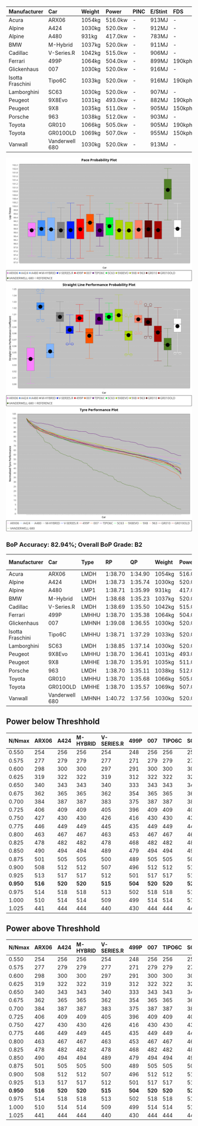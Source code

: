 | Manufacturer     | Car            | Weight | Power   | PINC    | E/Stint | FDS     |
|:-|:-|:-|:-|:-|:-|:-|
| Acura            | ARX06          | 1054kg | 516.0kw |    -    | 913MJ   |    -    |
| Alpine           | A424           | 1030kg | 520.0kw |    -    | 912MJ   |    -    |
| Alpine           | A480           | 931kg  | 417.0kw |    -    | 783MJ   |    -    |
| BMW              | M-Hybrid       | 1037kg | 520.0kw |    -    | 911MJ   |    -    |
| Cadillac         | V-Series.R     | 1042kg | 515.0kw |    -    | 906MJ   |    -    |
| Ferrari          | 499P           | 1064kg | 504.0kw |    -    | 899MJ   | 190kph  |
| Glickenhaus      | 007            | 1030kg | 520.0kw |    -    | 916MJ   |    -    |
| Isotta Fraschini | Tipo6C         | 1033kg | 520.0kw |    -    | 916MJ   | 190kph  |
| Lamborghini      | SC63           | 1030kg | 520.0kw |    -    | 907MJ   |    -    |
| Peugeot          | 9X8Evo         | 1031kg | 493.0kw |    -    | 882MJ   | 190kph  |
| Peugeot          | 9X8            | 1035kg | 511.0kw |    -    | 905MJ   | 150kph  |
| Porsche          | 963            | 1038kg | 512.0kw |    -    | 903MJ   |    -    |
| Toyota           | GR010          | 1066kg | 505.0kw |    -    | 905MJ   | 190kph  |
| Toyota           | GR010OLD       | 1069kg | 507.0kw |    -    | 955MJ   | 150kph  |
| Vanwall          | Vanderwell 680 | 1030kg | 520.0kw |    -    | 913MJ   |    -    |

![PACECHART](./IMG/AUTO.png)
![STRAIGHTLINEPERFORMANCECHART](./IMG/AUTO_sp.png)
![TYREPERFORMANCECHART](./IMG/AUTO_tw.png)

### BoP Accuracy: 82.94%; Overall BoP Grade: B2
| Manufacturer     | Car            | Type  | RP      | QP      | Weight | Power¹  | Threshhold | PINC    | Power²   | E/Stint | AVG Vmax  | FDS     | RDLC | L/Stint | BOP-Grade | Model Accuracy | Model Points | Match% | SimDiff |
|:-|:-|:-|:-|:-|:-|:-|:-|:-|:-|:-|:-|:-|:-|:-|:-|:-|:-|:-|:-|
| Acura            | ARX06          | LMDH  | 1:38.70 | 1:34.90 | 1054kg | 516.0kw | 0.0kph     |    -    | 516.00kw |  913MJ  | 301.29kph |    -    | 1.01 | 29      | +D1       | 100.00%        | 995          | 69.07% | #       |
| Alpine           | A424           | LMDH  | 1:38.73 | 1:35.74 | 1030kg | 520.0kw | 0.0kph     |    -    | 520.00kw |  912MJ  | 315.99kph |    -    | 1.02 | 29      | -B2       | 100.00%        | 635          | 83.37% | #       |
| Alpine           | A480           | LMP1  | 1:38.71 | 1:35.99 |  931kg | 417.0kw | 0.0kph     |    -    | 417.00kw |  783MJ  | 300.07kph |    -    | 0.99 | 27      | ~A1       | 98.32%         | 818          | 97.39% | #       |
| BMW              | M-Hybrid       | LMDH  | 1:38.68 | 1:35.23 | 1037kg | 520.0kw | 0.0kph     |    -    | 520.00kw |  911MJ  | 313.07kph |    -    | 1.01 | 29      | -B1       | 100.00%        | 1696         | 88.76% | #       |
| Cadillac         | V-Series.R     | LMDH  | 1:38.69 | 1:35.50 | 1042kg | 515.0kw | 0.0kph     |    -    | 515.00kw |  906MJ  | 308.66kph |    -    | 1.01 | 29      | ~A1       | 98.34%         | 1841         | 95.45% | #       |
| Ferrari          | 499P           | LMHHU | 1:38.70 | 1:35.38 | 1064kg | 504.0kw | 0.0kph     |    -    | 504.00kw |  899MJ  | 309.53kph | 190kph  | 1.02 | 29      | -A2       | 100.00%        | 1773         | 93.07% | #       |
| Glickenhaus      | 007            | LMHNH | 1:39.08 | 1:36.55 | 1030kg | 520.0kw | 0.0kph     |    -    | 520.00kw |  916MJ  | 308.83kph |    -    | 0.96 | 29      | ~A1       | 98.48%         | 1488         | 99.90% | #       |
| Isotta Fraschini | Tipo6C         | LMHHU | 1:38.71 | 1:37.29 | 1033kg | 520.0kw | 0.0kph     |    -    | 520.00kw |  916MJ  | 312.95kph | 190kph  | 1.07 | 29      | +Ω1       | 100.00%        | 66           | 46.43% | #       |
| Lamborghini      | SC63           | LMDH  | 1:38.85 | 1:37.14 | 1030kg | 520.0kw | 0.0kph     |    -    | 520.00kw |  907MJ  | 313.55kph |    -    | 1.05 | 29      | ~A1       | 100.00%        | 504          | 99.53% | #       |
| Peugeot          | 9X8Evo         | LMHHU | 1:38.70 | 1:36.41 | 1031kg | 493.0kw | 0.0kph     |    -    | 493.00kw |  882MJ  | 310.84kph | 190kph  | 1.02 | 29      | +C1       | 100.00%        | 249          | 76.37% | #       |
| Peugeot          | 9X8            | LMHHE | 1:38.70 | 1:35.91 | 1035kg | 511.0kw | 0.0kph     |    -    | 511.00kw |  905MJ  | 307.39kph | 150kph  | 1.02 | 29      | ~A1       | 100.00%        | 1199         | 95.70% | ±0.57s  |
| Porsche          | 963            | LMDH  | 1:38.70 | 1:35.11 | 1038kg | 512.0kw | 0.0kph     |    -    | 512.00kw |  903MJ  | 311.54kph |    -    | 1.01 | 29      | ~A1       | 99.96%         | 4880         | 95.38% | #       |
| Toyota           | GR010          | LMHHU | 1:38.70 | 1:35.68 | 1066kg | 505.0kw | 0.0kph     |    -    | 505.00kw |  905MJ  | 308.44kph | 190kph  | 1.02 | 29      | ~A1       | 99.96%         | 2429         | 95.70% | #       |
| Toyota           | GR010OLD       | LMHHE | 1:38.70 | 1:35.57 | 1069kg | 507.0kw | 0.0kph     |    -    | 507.00kw |  955MJ  | 306.16kph | 150kph  | 1.02 | 29      | +A2       | 100.00%        | 1183         | 90.84% | #       |
| Vanwall          | Vanderwell 680 | LMHNH | 1:40.72 | 1:37.56 | 1030kg | 520.0kw | 0.0kph     |    -    | 520.00kw |  913MJ  | 306.54kph |    -    | 1.00 | 29      | +Ω1       | 98.84%         | 170          | 17.15% | #       |

## Power below Threshhold
| N/Nmax    | ARX06   | A424    | M-HYBRID | V-SERIES.R | 499P    | 007     | TIPO6C  | SC63    | 9X8EVO  | 9X8     | 963     | GR010   | GR010OLD | VANDERWELL 680 | ​     | RPM      | A480    |
|:-|:-|:-|:-|:-|:-|:-|:-|:-|:-|:-|:-|:-|:-|:-|:-|:-|:-|
|  0.550    |  254    |  256    |  256     |  254       |  248    |  256    |  256    |  256    |  243    |  252    |  252    |  249    |  250     |  256           |  ​    |   --     |   -     |
|  0.575    |  277    |  279    |  279     |  277       |  271    |  279    |  279    |  279    |  265    |  275    |  275    |  272    |  273     |  279           |  ​    |   --     |   -     |
|  0.600    |  298    |  300    |  300     |  297       |  291    |  300    |  300    |  300    |  285    |  295    |  296    |  292    |  293     |  300           |  ​    |   --     |   -     |
|  0.625    |  319    |  322    |  322     |  319       |  312    |  322    |  322    |  322    |  305    |  316    |  317    |  312    |  314     |  322           |  ​    |   --     |   -     |
|  0.650    |  340    |  343    |  343     |  340       |  333    |  343    |  343    |  343    |  325    |  337    |  338    |  333    |  335     |  343           |  ​    |   --     |   -     |
|  0.675    |  362    |  365    |  365     |  362       |  354    |  365    |  365    |  365    |  346    |  359    |  359    |  355    |  356     |  365           |  ​    |   --     |   -     |
|  0.700    |  384    |  387    |  387     |  383       |  375    |  387    |  387    |  387    |  367    |  380    |  381    |  376    |  377     |  387           |  ​    |   --     |   -     |
|  0.725    |  406    |  409    |  409     |  405       |  396    |  409    |  409    |  409    |  388    |  402    |  403    |  397    |  399     |  409           |  ​    |   --     |   -     |
|  0.750    |  427    |  430    |  430     |  426       |  416    |  430    |  430    |  430    |  407    |  422    |  423    |  417    |  419     |  430           |  ​    |   --     |   -     |
|  0.775    |  446    |  449    |  449     |  445       |  435    |  449    |  449    |  449    |  426    |  441    |  442    |  436    |  438     |  449           |  ​    |  5000    |  245    |
|  0.800    |  463    |  467    |  467     |  463       |  453    |  467    |  467    |  467    |  443    |  459    |  460    |  454    |  455     |  467           |  ​    |  5500    |  289    |
|  0.825    |  478    |  482    |  482     |  478       |  468    |  482    |  482    |  482    |  457    |  474    |  475    |  469    |  470     |  482           |  ​    |  6000    |  323    |
|  0.850    |  490    |  494    |  494     |  489       |  479    |  494    |  494    |  494    |  468    |  485    |  486    |  480    |  482     |  494           |  ​    |  6500    |  365    |
|  0.875    |  501    |  505    |  505     |  500       |  489    |  505    |  505    |  505    |  478    |  496    |  497    |  490    |  492     |  505           |  ​    |  7000    |  408    |
|  0.900    |  508    |  512    |  512     |  507       |  496    |  512    |  512    |  512    |  485    |  503    |  504    |  497    |  499     |  512           |  ​    |  7500    |  418    |
|  0.925    |  513    |  517    |  517     |  512       |  501    |  517    |  517    |  517    |  490    |  508    |  509    |  502    |  504     |  517           |  ​    |  8000    |  414    |
| **0.950** | **516** | **520** | **520**  | **515**    | **504** | **520** | **520** | **520** | **493** | **511** | **512** | **505** | **507**  | **520**        | **​** | **8500** | **417** |
|  0.975    |  514    |  518    |  518     |  513       |  502    |  518    |  518    |  518    |  491    |  509    |  510    |  503    |  505     |  518           |  ​    |  9000    |  209    |
|  1.000    |  510    |  514    |  514     |  509       |  499    |  514    |  514    |  514    |  488    |  505    |  506    |  500    |  502     |  514           |  ​    |   --     |   -     |
|  1.025    |  441    |  444    |  444     |  440       |  430    |  444    |  444    |  444    |  421    |  436    |  437    |  431    |  433     |  444           |  ​    |   --     |   -     |

## Power above Threshhold
| N/Nmax    | ARX06   | A424    | M-HYBRID | V-SERIES.R | 499P    | 007     | TIPO6C  | SC63    | 9X8EVO  | 9X8     | 963     | GR010   | GR010OLD | VANDERWELL 680 | ​     | RPM      | A480    |
|:-|:-|:-|:-|:-|:-|:-|:-|:-|:-|:-|:-|:-|:-|:-|:-|:-|:-|
|  0.550    |  254    |  256    |  256     |  254       |  248    |  256    |  256    |  256    |  243    |  252    |  252    |  249    |  250     |  256           |  ​    |   --     |   -     |
|  0.575    |  277    |  279    |  279     |  277       |  271    |  279    |  279    |  279    |  265    |  275    |  275    |  272    |  273     |  279           |  ​    |   --     |   -     |
|  0.600    |  298    |  300    |  300     |  297       |  291    |  300    |  300    |  300    |  285    |  295    |  296    |  292    |  293     |  300           |  ​    |   --     |   -     |
|  0.625    |  319    |  322    |  322     |  319       |  312    |  322    |  322    |  322    |  305    |  316    |  317    |  312    |  314     |  322           |  ​    |   --     |   -     |
|  0.650    |  340    |  343    |  343     |  340       |  333    |  343    |  343    |  343    |  325    |  337    |  338    |  333    |  335     |  343           |  ​    |   --     |   -     |
|  0.675    |  362    |  365    |  365     |  362       |  354    |  365    |  365    |  365    |  346    |  359    |  359    |  355    |  356     |  365           |  ​    |   --     |   -     |
|  0.700    |  384    |  387    |  387     |  383       |  375    |  387    |  387    |  387    |  367    |  380    |  381    |  376    |  377     |  387           |  ​    |   --     |   -     |
|  0.725    |  406    |  409    |  409     |  405       |  396    |  409    |  409    |  409    |  388    |  402    |  403    |  397    |  399     |  409           |  ​    |   --     |   -     |
|  0.750    |  427    |  430    |  430     |  426       |  416    |  430    |  430    |  430    |  407    |  422    |  423    |  417    |  419     |  430           |  ​    |   --     |   -     |
|  0.775    |  446    |  449    |  449     |  445       |  435    |  449    |  449    |  449    |  426    |  441    |  442    |  436    |  438     |  449           |  ​    |  5000    |  245    |
|  0.800    |  463    |  467    |  467     |  463       |  453    |  467    |  467    |  467    |  443    |  459    |  460    |  454    |  455     |  467           |  ​    |  5500    |  289    |
|  0.825    |  478    |  482    |  482     |  478       |  468    |  482    |  482    |  482    |  457    |  474    |  475    |  469    |  470     |  482           |  ​    |  6000    |  323    |
|  0.850    |  490    |  494    |  494     |  489       |  479    |  494    |  494    |  494    |  468    |  485    |  486    |  480    |  482     |  494           |  ​    |  6500    |  365    |
|  0.875    |  501    |  505    |  505     |  500       |  489    |  505    |  505    |  505    |  478    |  496    |  497    |  490    |  492     |  505           |  ​    |  7000    |  408    |
|  0.900    |  508    |  512    |  512     |  507       |  496    |  512    |  512    |  512    |  485    |  503    |  504    |  497    |  499     |  512           |  ​    |  7500    |  418    |
|  0.925    |  513    |  517    |  517     |  512       |  501    |  517    |  517    |  517    |  490    |  508    |  509    |  502    |  504     |  517           |  ​    |  8000    |  414    |
| **0.950** | **516** | **520** | **520**  | **515**    | **504** | **520** | **520** | **520** | **493** | **511** | **512** | **505** | **507**  | **520**        | **​** | **8500** | **417** |
|  0.975    |  514    |  518    |  518     |  513       |  502    |  518    |  518    |  518    |  491    |  509    |  510    |  503    |  505     |  518           |  ​    |  9000    |  209    |
|  1.000    |  510    |  514    |  514     |  509       |  499    |  514    |  514    |  514    |  488    |  505    |  506    |  500    |  502     |  514           |  ​    |   --     |   -     |
|  1.025    |  441    |  444    |  444     |  440       |  430    |  444    |  444    |  444    |  421    |  436    |  437    |  431    |  433     |  444           |  ​    |   --     |   -     |
